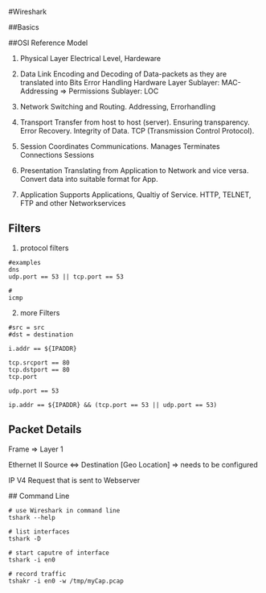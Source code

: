 #Wireshark

##Basics

##OSI Reference Model

1. Physical Layer
Electrical Level, Hardeware

2. Data Link
Encoding and Decoding of Data-packets as they are translated into Bits
Error Handling Hardware Layer
Sublayer: MAC-Addressing => Permissions
Sublayer: LOC

3. Network
Switching and Routing. Addressing, Errorhandling

4. Transport
Transfer from host to host (server). Ensuring transparency. Error Recovery. Integrity of Data. TCP (Transmission Control Protocol).

5. Session
Coordinates Communications. Manages Terminates Connections Sessions

6. Presentation
Translating from Application to Network and vice versa. Convert data into suitable format for App.

7. Application
Supports Applications, Qualtiy of Service. HTTP, TELNET, FTP and other Networkservices


## Filters

1. protocol filters
```
#examples
dns 
udp.port == 53 || tcp.port == 53

#
icmp
```


2. more Filters
```
#src = src
#dst = destination

i.addr == ${IPADDR} 

tcp.srcport == 80
tcp.dstport == 80
tcp.port

udp.port == 53

ip.addr == ${IPADDR} && (tcp.port == 53 || udp.port == 53)

```

## Packet Details

Frame => Layer 1 

Ethernet II
Source <=> Destination
[Geo Location] => needs to be configured

IP V4
Request that is sent to Webserver

## Command Line

```shell
# use Wireshark in command line
tshark --help
```

```shell
# list interfaces
tshark -D

# start caputre of interface
tshark -i en0

# record traffic
tshakr -i en0 -w /tmp/myCap.pcap
```




